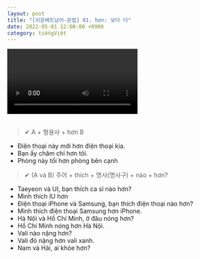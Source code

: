 ```yaml
---
layout: post
title: "[쉬운베트남어-문법] 01. hơn: 보다 더"
date: 2022-05-01 12:00:00 +0900
category: tiếngViệt
---
```


<div class="video-container">
    <video id="player" class="video-js vjs-default-skin vjs-big-play-centered" data-json="/public/json/쉬운베트남어-문법01과.json"></video>
</div>

<br>

> ✔ A + 형용사 + hơn B
- Điện thoại này mới hơn điện thoại kia.
- Bạn ấy chăm chỉ hơn tôi.
- Phòng này tối hơn phòng bên cạnh

> ✔ (A và B) 주어 + thích + 명사(명사구) + nào + hơn?
- Taeyeon và UI, bạn thích ca sĩ nào hơn?
- Mình thích IU hơn
- Điện thoại iPhone và Samsung, bạn thích điện thoại nào hơn?
- Mình thích điện thoại Samsung hơn iPhone.
- Hà Nội và Hồ Chí Minh, ở đâu nóng hơn?
- Hồ Chí Minh nóng hơn Hà Nội.
- Vali nào nặng hơn?
- Vali đỏ nặng hơn vali xanh.
- Nam và Hải, ai khỏe hơn?